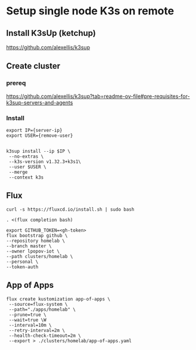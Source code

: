 # Setup single node K3s on remote
 
 ## Install K3sUp (ketchup)
 https://github.com/alexellis/k3sup

 ## Create cluster
 
 ### prereq
https://github.com/alexellis/k3sup?tab=readme-ov-file#pre-requisites-for-k3sup-servers-and-agents

### Install
 ```
export IP={server-ip}
export USER={remove-user}


k3sup install --ip $IP \
  --no-extras \
  --k3s-version v1.32.3+k3s1\
  --user $USER \
  --merge
  --context k3s
 ```

 ## Flux

 ```
 curl -s https://fluxcd.io/install.sh | sudo bash

 . <(flux completion bash)
 ```

 ```
 export GITHUB_TOKEN=<gh-token>
 flux bootstrap github \
 --repository homelab \
 --branch master \
 --owner lpopov-iot \
 --path clusters/homelab \
 --personal \
 --token-auth
 ```


## App of Apps

 ```
flux create kustomization app-of-apps \
  --source=flux-system \
  --path="./apps/homelab" \
  --prune=true \
  --wait=true \W
  --interval=10m \
  --retry-interval=2m \
  --health-check-timeout=2m \
  --export > ./clusters/homelab/app-of-apps.yaml
 ```
